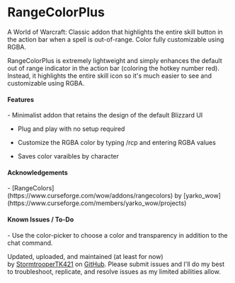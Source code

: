 # RangeColorPlus
A World of Warcraft: Classic addon that highlights the entire skill button in the action bar when a spell is out-of-range. Color fully customizable using RGBA.

RangeColorPlus is extremely lightweight and simply enhances the default out of range indicator in the action bar (coloring the hotkey number red). Instead, it highlights the entire skill icon so it's much easier to see and customizable using RGBA.

<h4>Features</h4>
- Minimalist addon that retains the design of the default Blizzard UI

- Plug and play with no setup required
  
- Customize the RGBA color by typing /rcp and entering RGBA values
  
- Saves color varaibles by character

<h4>Acknowledgements</h4>
- [RangeColors](https://www.curseforge.com/wow/addons/rangecolors) by [yarko_wow](https://www.curseforge.com/members/yarko_wow/projects)

<h4>Known Issues / To-Do</h4>
- Use the color-picker to choose a color and transparency in addition to the chat command.

Updated, uploaded, and maintained (at least for now) by [StormtrooperTK421](https://discordapp.com/users/237746068844969994) on [GitHub](https://github.com/DustinChecketts/RangeColorPlus). Please submit issues and I'll do my best to troubleshoot, replicate, and resolve issues as my limited abilities allow.
